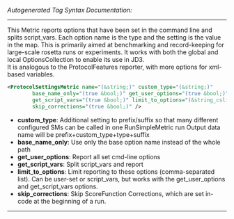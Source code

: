 <!-- THIS IS AN AUTOGENERATED FILE: Don't edit it directly, instead change the schema definition in the code itself. -->

_Autogenerated Tag Syntax Documentation:_

---
This Metric reports options that have been set in the command line and splits script_vars.  Each option name is the type and the setting is the value in the map.  This is primarily aimed at benchmarking and record-keeping for large-scale rosetta runs or experiments.
  It works with both the global and local OptionsCollection to enable its use in JD3.  
It is analogous to the ProtocolFeatures reporter, with more options for xml-based variables.

```xml
<ProtocolSettingsMetric name="(&string;)" custom_type="(&string;)"
        base_name_only="(true &bool;)" get_user_options="(true &bool;)"
        get_script_vars="(true &bool;)" limit_to_options="(&string_cslist;)"
        skip_corrections="(true &bool;)" />
```

-   **custom_type**: Additional setting to prefix/suffix so that many different configured SMs can be called in one RunSimpleMetric run
  Output data name will be prefix+custom_type+type+suffix
-   **base_name_only**: Use only the base option name instead of the whole path
-   **get_user_options**: Report all set cmd-line options
-   **get_script_vars**: Split script_vars and report
-   **limit_to_options**: Limit reporting to these options (comma-separated list).  Can be user-set or script_vars, but works with the get_user_options and get_script_vars options.
-   **skip_corrections**: Skip ScoreFunction Corrections, which are set in-code at the beginning of a run.

---
